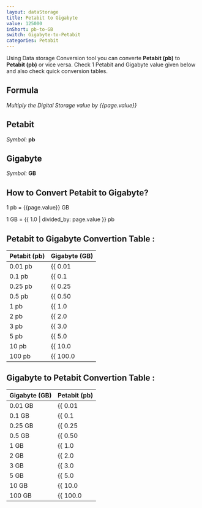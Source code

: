 ```yaml
---
layout: dataStorage
title: Petabit to Gigabyte
value: 125000
inShort: pb-to-GB
switch: Gigabyte-to-Petabit
categories: Petabit
---
```


Using Data storage Conversion tool you can converte **Petabit (pb)** to **Petabit (pb)** or vice versa. Check 1 Petabit and Gigabyte value given below and also check quick conversion tables.

## Formula
*Multiply the Digital Storage value by {{page.value}}*

## Petabit
*Symbol:* **pb**

## Gigabyte
*Symbol:* **GB**

## How to Convert Petabit to Gigabyte?

1 pb = {{page.value}} GB

1 GB = {{ 1.0 | divided_by: page.value }} pb


## Petabit to Gigabyte Convertion Table :

| Petabit (pb) | Gigabyte (GB) |
| ---- | ---- |
| 0.01 pb | {{ 0.01 | times: page.value | round: 12 }} GB |
| 0.1 pb | {{ 0.1 | times: page.value | round: 12 }} GB |
| 0.25 pb | {{ 0.25 | times: page.value | round: 12 }} GB |
| 0.5 pb | {{ 0.50 | times: page.value | round: 12 }} GB |
| 1 pb | {{ 1.0 | times: page.value | round: 12 }} GB |
| 2 pb | {{ 2.0 | times: page.value | round: 12 }} GB |
| 3 pb | {{ 3.0 | times: page.value | round: 12 }} GB |
| 5 pb | {{ 5.0 | times: page.value | round: 12 }} GB |
| 10 pb | {{ 10.0 | times: page.value | round: 12 }} GB |
| 100 pb | {{ 100.0 | times: page.value | round: 12 }} GB |

## Gigabyte to Petabit Convertion Table :

| Gigabyte (GB) | Petabit (pb) |
| ---- | ---- |
| 0.01 GB | {{ 0.01 | divided_by: page.value | round: 12 }} pb |
| 0.1 GB | {{ 0.1 | divided_by: page.value | round: 12 }} pb |
| 0.25 GB | {{ 0.25 | divided_by: page.value | round: 12 }} pb |
| 0.5 GB | {{ 0.50 | divided_by: page.value | round: 12 }} pb |
| 1 GB | {{ 1.0 | divided_by: page.value | round: 12 }} pb |
| 2 GB | {{ 2.0 | divided_by: page.value | round: 12 }} pb |
| 3 GB | {{ 3.0 | divided_by: page.value | round: 12 }} pb |
| 5 GB | {{ 5.0 | divided_by: page.value | round: 12 }} pb |
| 10 GB | {{ 10.0 | divided_by: page.value | round: 12 }} pb |
| 100 GB | {{ 100.0 | divided_by: page.value | round: 12 }} pb |


<script>
document.getElementById('selectInput')[18].selected = true
document.getElementById('selectOutput')[12].selected = true
</script>
